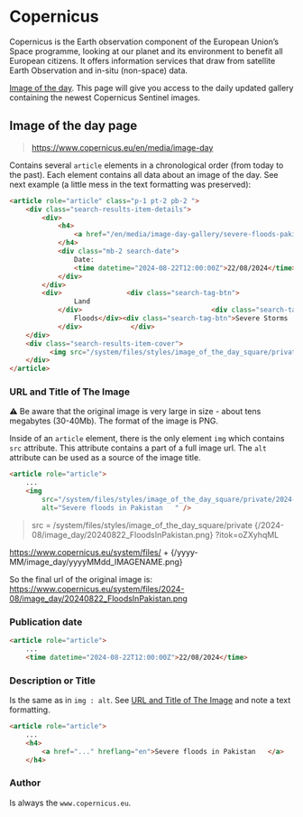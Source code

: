 # Copernicus

Copernicus is the Earth observation component of the European Union’s Space programme, looking at our planet and its environment to benefit all European citizens. It offers information services that draw from satellite Earth Observation and in-situ (non-space) data.

[Image of the day](https://www.copernicus.eu/en/media/image-day). This page will give you access to the daily updated gallery containing the newest Copernicus Sentinel images.

## Image of the day page

> https://www.copernicus.eu/en/media/image-day

Contains several `article` elements in a chronological order (from today to the past). Each element contains all data about an image of the day. See next example (a little mess in the text formatting was preserved):

```html
<article role="article" class="p-1 pt-2 pb-2 ">
    <div class="search-results-item-details">
        <div>
            <h4>
                <a href="/en/media/image-day-gallery/severe-floods-pakistan" hreflang="en">Severe floods in Pakistan   </a>
            </h4>
            <div class="mb-2 search-date">
                Date: 
                <time datetime="2024-08-22T12:00:00Z">22/08/2024</time>
            </div>
        </div>
        <div>                <div class="search-tag-btn">
                Land
            </div>                                <div class="search-tag-btn">
                Floods</div><div class="search-tag-btn">Severe Storms
            </div>            </div>
    </div>
    <div class="search-results-item-cover">
          <img src="/system/files/styles/image_of_the_day_square/private/2024-08/image_day/20240822_FloodsInPakistan.png?itok=oZXyhqML" width="800" height="800" alt="Severe floods in Pakistan   " loading="lazy" />
    </div>
</article>
```

### URL and Title of The Image

⚠ Be aware that the original image is very large in size - about tens megabytes (30-40Mb). The format of the image is PNG.

Inside of an `article` element, there is the only element `img` which contains `src` attribute. This attribute contains a part of a full image url. The `alt` attribute can be used as a source of the image title.

```html
<article role="article">
    ...
    <img 
        src="/system/files/styles/image_of_the_day_square/private/2024-08/image_day/20240822_FloodsInPakistan.png?itok=oZXyhqML" 
        alt="Severe floods in Pakistan   " />
```

> src = /system/files/styles/image_of_the_day_square/private  {/2024-08/image_day/20240822_FloodsInPakistan.png}  ?itok=oZXyhqML

https://www.copernicus.eu/system/files/ + {/yyyy-MM/image_day/yyyyMMdd_IMAGENAME.png}

So the final url of the original image is: https://www.copernicus.eu/system/files/2024-08/image_day/20240822_FloodsInPakistan.png

### Publication date

```html
<article role="article">
    ...
    <time datetime="2024-08-22T12:00:00Z">22/08/2024</time>
```

### Description or Title

Is the same as in `img : alt`. See [URL and Title of The Image](#url-and-title-of-the-image) and note a text formatting.

```html
<article role="article">
    ...
    <h4>
        <a href="..." hreflang="en">Severe floods in Pakistan   </a>
    </h4>
```

### Author

Is always the `www.copernicus.eu`.
